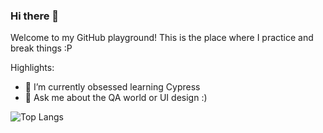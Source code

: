 ### Hi there 👋

Welcome to my GitHub playground! This is the place where I practice and break things :P

Highlights:

- 🌱 I’m currently obsessed learning Cypress
- 💬 Ask me about the QA world or UI design :)


![Top Langs](https://github-readme-stats.vercel.app/api/top-langs/?username=lm3031&layout=compact&langs_count=3)
